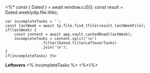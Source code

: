 <%* const { Dated } = await window.cJS();
    const result = Dated.weekly(tp.file.title);
    
    var incompleteTasks = '';
    const lastWeek = await tp.file.find_tfile(result.lastWeekFile);
    if(lastWeek) { 
        const content = await app.vault.cachedRead(lastWeek); 
        incompleteTasks = content.split('\n')
                    .filter(Dated.filterLeftoverTasks)
                    .join('\n'); 
    }
    if(incompleteTasks) {%>
**Leftovers**
<% incompleteTasks %>
<%*}%>
